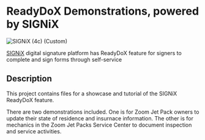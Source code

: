 # ReadyDoX Demonstrations, powered by SIGNiX
![SIGNiX (4c) (Custom)](https://github.com/user-attachments/assets/af5bbf18-ee52-41b3-9637-cd28c5537ac4)

[SIGNiX](https://www.signix.com/) digital signature platform has ReadyDoX feature for signers to complete and sign forms through self-service


## Description
This project contains files for a showcase and tutorial of the SIGNiX ReadyDoX feature.

There are two demonstrations included. One is for Zoom Jet Pack owners to update their state of 
residence and insurnace information. The other is for mechanics in the Zoom Jet Packs Service
Center to document inspection and service activities.
